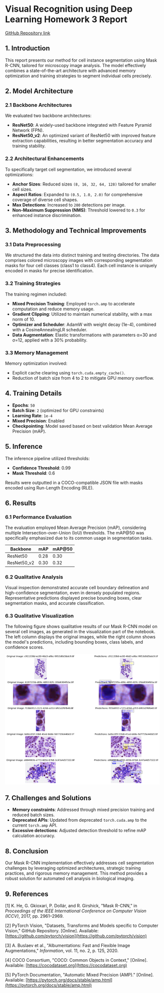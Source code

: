 # Visual Recognition using Deep Learning Homework 3 Report

[GitHub Repository link](https://github.com/dytsou/vrdl2025/tree/master/hw3)

## 1. Introduction

This report presents our method for cell instance segmentation using Mask R-CNN, tailored for microscopy image analysis. The model effectively combines a state-of-the-art architecture with advanced memory optimization and training strategies to segment individual cells precisely.

## 2. Model Architecture

### 2.1 Backbone Architectures

We evaluated two backbone architectures:

* **ResNet50**: A widely-used backbone integrated with Feature Pyramid Network (FPN).
* **ResNet50\_v2**: An optimized variant of ResNet50 with improved feature extraction capabilities, resulting in better segmentation accuracy and training stability.

### 2.2 Architectural Enhancements

To specifically target cell segmentation, we introduced several optimizations:

* **Anchor Sizes**: Reduced sizes `(8, 16, 32, 64, 128)` tailored for smaller cell sizes.
* **Aspect Ratios**: Expanded to `(0.5, 1.0, 2.0)` for comprehensive coverage of diverse cell shapes.
* **Max Detections**: Increased to `200` detections per image.
* **Non-Maximum Suppression (NMS)**: Threshold lowered to `0.3` for enhanced instance discrimination.

## 3. Methodology and Technical Improvements

### 3.1 Data Preprocessing

We structured the data into distinct training and testing directories. The data comprises colored microscopy images with corresponding segmentation masks for four cell classes (class1 to class4). Each cell instance is uniquely encoded in masks for precise identification.

### 3.2 Training Strategies

The training regimen included:

* **Mixed Precision Training**: Employed `torch.amp` to accelerate computation and reduce memory usage.
* **Gradient Clipping**: Utilized to maintain numerical stability, with a max norm of 10.
* **Optimizer and Scheduler**: AdamW with weight decay (1e-4), combined with a CosineAnnealingLR scheduler.
* **Data Augmentation**: Elastic transformations with parameters α=30 and σ=12, applied with a 30% probability.

### 3.3 Memory Management

Memory optimization involved:

* Explicit cache clearing using `torch.cuda.empty_cache()`.
* Reduction of batch size from 4 to 2 to mitigate GPU memory overflow.

## 4. Training Details

* **Epochs**: `50`
* **Batch Size**: `2` (optimized for GPU constraints)
* **Learning Rate**: `1e-4`
* **Mixed Precision**: Enabled
* **Checkpointing**: Model saved based on best validation Mean Average Precision (mAP).

## 5. Inference

The inference pipeline utilized thresholds:

* **Confidence Threshold**: 0.99
* **Mask Threshold**: 0.6

Results were outputted in a COCO-compatible JSON file with masks encoded using Run-Length Encoding (RLE).

## 6. Results

### 6.1 Performance Evaluation

The evaluation employed Mean Average Precision (mAP), considering multiple Intersection-over-Union (IoU) thresholds. The mAP\@50 was specifically emphasized due to its common usage in segmentation tasks.

| Backbone     | mAP  | mAP\@50 |
| ------------ | ---- | ------- |
| ResNet50     | 0.28 | 0.30    |
| ResNet50\_v2 | 0.30 | 0.32    |

### 6.2 Qualitative Analysis

Visual inspection demonstrated accurate cell boundary delineation and high-confidence segmentation, even in densely populated regions. Representative predictions displayed precise bounding boxes, clear segmentation masks, and accurate classification.

### 6.3 Qualitative Visualization

The following figure shows qualitative results of our Mask R-CNN model on several cell images, as generated in the visualization part of the notebook. The left column displays the original images, while the right column shows the model's predictions, including bounding boxes, class labels, and confidence scores.

![Qualitative predictions of Mask R-CNN on cell images. Left: original images. Right: predicted bounding boxes and classes.](outputs/predictions_20250507_061903.png)

## 7. Challenges and Solutions

* **Memory constraints**: Addressed through mixed precision training and reduced batch sizes.
* **Deprecated APIs**: Updated from deprecated `torch.cuda.amp` to the current `torch.amp` API.
* **Excessive detections**: Adjusted detection threshold to refine mAP calculation accuracy.

## 8. Conclusion

Our Mask R-CNN implementation effectively addresses cell segmentation challenges by leveraging optimized architectures, strategic training practices, and rigorous memory management. This method provides a robust solution for automated cell analysis in biological imaging.

## 9. References

\[1] K. He, G. Gkioxari, P. Dollár, and R. Girshick, "Mask R-CNN," in *Proceedings of the IEEE International Conference on Computer Vision (ICCV)*, 2017, pp. 2961–2969.

\[2] PyTorch Vision, "Datasets, Transforms and Models specific to Computer Vision," GitHub Repository. \[Online]. Available: [https://github.com/pytorch/vision](https://github.com/pytorch/vision)

\[3] A. Buslaev et al., "Albumentations: Fast and Flexible Image Augmentations," *Information*, vol. 11, no. 2, p. 125, 2020.

\[4] COCO Consortium, "COCO: Common Objects in Context," \[Online]. Available: [https://cocodataset.org](https://cocodataset.org)

\[5] PyTorch Documentation, "Automatic Mixed Precision (AMP)." \[Online]. Available: [https://pytorch.org/docs/stable/amp.html](https://pytorch.org/docs/stable/amp.html)
